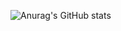 ![Anurag's GitHub stats](https://github-readme-stats.vercel.app/api?username=senniorss&show_icons=true&theme=dark)
